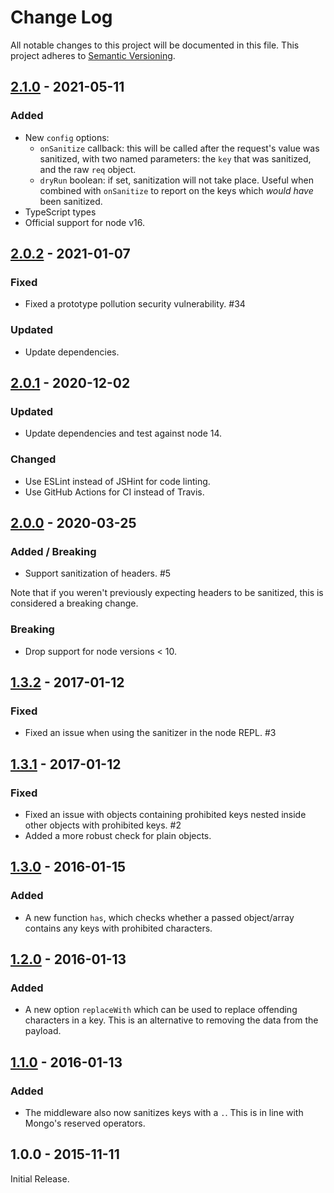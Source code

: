 # Change Log

All notable changes to this project will be documented in this file.
This project adheres to [Semantic Versioning](http://semver.org/).

## [2.1.0] - 2021-05-11

### Added

- New `config` options:
  - `onSanitize` callback: this will be called after the request's value was sanitized, with two named parameters: the `key` that was sanitized, and the raw `req` object.
  - `dryRun` boolean: if set, sanitization will not take place. Useful when combined with `onSanitize` to report on the keys which _would have_ been sanitized.
- TypeScript types
- Official support for node v16.

## [2.0.2] - 2021-01-07

### Fixed

- Fixed a prototype pollution security vulnerability. #34

### Updated

- Update dependencies.

## [2.0.1] - 2020-12-02

### Updated

- Update dependencies and test against node 14.

### Changed

- Use ESLint instead of JSHint for code linting.
- Use GitHub Actions for CI instead of Travis.

## [2.0.0] - 2020-03-25

### Added / Breaking

- Support sanitization of headers. #5

Note that if you weren't previously expecting headers to be sanitized, this is considered a breaking change.

### Breaking

- Drop support for node versions < 10.

## [1.3.2] - 2017-01-12

### Fixed

- Fixed an issue when using the sanitizer in the node REPL. #3

## [1.3.1] - 2017-01-12

### Fixed

- Fixed an issue with objects containing prohibited keys nested inside other objects with prohibited keys. #2
- Added a more robust check for plain objects.

## [1.3.0] - 2016-01-15

### Added

- A new function `has`, which checks whether a passed object/array contains any keys with prohibited characters.

## [1.2.0] - 2016-01-13

### Added

- A new option `replaceWith` which can be used to replace offending characters in a key. This is an alternative to removing the data from the payload.

## [1.1.0] - 2016-01-13

### Added

- The middleware also now sanitizes keys with a `.`. This is in line with Mongo's reserved operators.

## 1.0.0 - 2015-11-11

Initial Release.

[2.1.0]: https://github.com/fiznool/express-mongo-sanitize/compare/v2.0.2...v2.1.0
[2.0.2]: https://github.com/fiznool/express-mongo-sanitize/compare/v2.0.1...v2.0.2
[2.0.1]: https://github.com/fiznool/express-mongo-sanitize/compare/v2.0.0...v2.0.1
[2.0.0]: https://github.com/fiznool/express-mongo-sanitize/compare/v1.3.2...v2.0.0
[1.3.2]: https://github.com/fiznool/express-mongo-sanitize/compare/v1.3.1...v1.3.2
[1.3.1]: https://github.com/fiznool/express-mongo-sanitize/compare/v1.3.0...v1.3.1
[1.3.0]: https://github.com/fiznool/express-mongo-sanitize/compare/v1.2.0...v1.3.0
[1.2.0]: https://github.com/fiznool/express-mongo-sanitize/compare/v1.1.0...v1.2.0
[1.1.0]: https://github.com/fiznool/express-mongo-sanitize/compare/v1.0.0...v1.1.0
